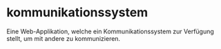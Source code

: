 # kommunikationssystem
Eine Web-Applikation, welche ein Kommunikationssystem zur Verfügung stellt, um mit andere zu kommunizieren.
